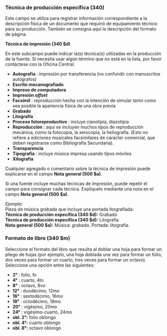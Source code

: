 ### Técnica de producción específica (340)

Este campo se utiliza para registrar información correspondiente a la descripción física de un documento que requirió de equipamiento técnico para su producción. También se consigna aquí la descripción del formato de página.

**Técnica de impresión (340 $d)**

En este subcampo puede indicar la(s) técnica(s) utilizadas en la producción de la fuente. Si necesita usar algún término que no está en la lista, por favor contáctese con la Oficina Central.

- **Autografía** : impresión por transferencia (no confundir con manuscritos autógrafos)
- **Escrito mecanografiado**
- **Impreso de computadora**
- **Impresión _offset_**  
- **Facsímil** : reproducción hecha con la intención de simular tanto como sea posible la apariencia física de una obra previa
- **Grabado**
- **Litografía**
- **Proceso fotoreproductivo** : incluye cianotipia, diazotipia
- **Reproducción** : aquí se incluyen muchos tipos de reproducción mecánica, como la fotocopia, la xerocopia, la heliografía. (Esto no refiere a ediciones musicales facsimilares de carácter comercial, que deben registrarse como Bibliografía Secundaria).
- **Transparencia**
- **Tipografía** : incluye música impresa usando tipos móviles
- **Xilografía**

Cualquier agregado o comentario sobre la técnica de impresión puede explicarse en el campo **Nota general (500 $a)**.

Si una fuente incluye muchas técnicas de impresión, puede repetir el campo para consignar cada técnica. Explíquelo mediante una nota en el campo **Nota general (500 $a)**.

_Ejemplo:_  
Pieza de música grabada que incluye una portada litografiada:  
**Técnica de producción específica (340 $d):** Grabado  
**Técnica de producción específica (340 $d):** Litografía  
**Nota general (500 $a):** Música: grabado. Portada: litografía.

### Formato de libro (340 $m)

Seleccione el formato del libro que resulta al doblar una hoja para formar un pliego de hojas (por ejemplo, una hoja doblada una vez para formar un folio, dos veces para formar un cuarto, tres veces para formar un octavo). Seleccione una opción entre las siguientes:

- **2°** : folio, fo
- **4°** : cuarto, 4to
- **8°** : octavo, 8vo
- **12°** : duodécimo, 12mo
- **16°** : sextodécimo, 16mo
- **18°** : octodécimo, 18mo
- **20°** : vigésimo, 20mo
- **24°** : vigésimo-cuarto, 24mo
- **obl. 2°:** folio oblongo
- **obl. 4°:** cuarto oblongo
- **obl. 8°:** octavo oblongo